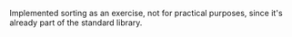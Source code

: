 Implemented sorting as an exercise, not for practical purposes, since it's already part of the standard library.